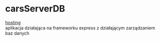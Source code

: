 # carsServerDB
[hosting](https://cars-ucya.onrender.com) \
aplikacja działająca na frameworku express z działającym zarządzaniem baz danych
